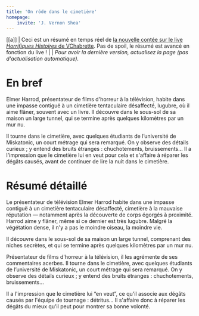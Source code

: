 ```yaml
---
title: 'On rôde dans le cimetière'
homepage:
    invite: 'J. Vernon Shea'
---
```


[[a]]
| Ceci est un résumé en temps réel de [la nouvelle contée sur le live _Horrifiques Histoires_ de VChabrette](https://www.twitch.tv/vchabrette). Pas de spoil, le résumé est avancé en fonction du live !
|
| _Pour avoir la dernière version, actualisez la page (pas d'actualisation automatique)._

# En bref

Elmer Harrod, présentateur de films d'horreur à la télévision, habite dans une impasse contiguë à un cimetière tentaculaire désaffecté, lugubre, où il aime flâner, souvent avec un livre. Il découvre dans le sous-sol de sa maison un large tunnel, qui se termine après quelques kilomètres par un mur nu.

Il tourne dans le cimetière, avec quelques étudiants de l’université de Miskatonic, un court métrage qui sera remarqué. On y observe des détails curieux ; y entend des bruits étranges : chuchotements, bruissements… Il a l'impression que le cimetière lui en veut pour cela et s'affaire à réparer les dégâts causés, avant de continuer de lire la nuit dans le cimetière.

# Résumé détaillé

Le présentateur de télévision Elmer Harrod habite dans une impasse contiguë à un cimetière tentaculaire désaffecté, cimetière à la mauvaise réputation — notamment après la découverte de corps égorgés à proximité. Harrod aime y flâner, même si ce dernier est très lugubre. Malgré la végétation dense, il n'y a pas le moindre oiseau, la moindre vie.

Il découvre dans le sous-sol de sa maison un large tunnel, comprenant des niches secrètes, et qui se termine après quelques kilomètres par un mur nu.

Présentateur de films d'horreur à la télévision, il les agrémente de ses commentaires acerbes. Il tourne dans le cimetière, avec quelques étudiants de l’université de Miskatonic, un court métrage qui sera remarqué. On y observe des détails curieux ; y entend des bruits étranges : chuchotements, bruissements…

Il a l'impression que le cimetière lui “en veut”, ce qu'il associe aux dégâts causés par l'équipe de tournage : détritus… Il s'affaire donc à réparer les dégâts du mieux qu'il peut pour montrer sa bonne volonté.